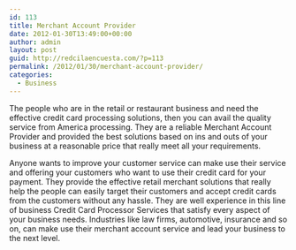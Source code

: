 ```yaml
---
id: 113
title: Merchant Account Provider
date: 2012-01-30T13:49:00+00:00
author: admin
layout: post
guid: http://redcilaencuesta.com/?p=113
permalink: /2012/01/30/merchant-account-provider/
categories:
  - Business
---
```

The people who are in the retail or restaurant business and need the effective credit card processing solutions, then you can avail the quality service from America processing. They are a reliable Merchant Account Provider and provided the best solutions based on ins and outs of your business at a reasonable price that really meet all your requirements.

Anyone wants to improve your customer service can make use their service and offering your customers who want to use their credit card for your payment. They provide the effective retail merchant solutions that really help the people can easily target their customers and accept credit cards from the customers without any hassle. They are well experience in this line of business Credit Card Processor Services that satisfy every aspect of your business needs. Industries like law firms, automotive, insurance and so on, can make use their merchant account service and lead your business to the next level.